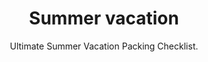 ---
layout: list
title: "Summer vacation"
permalink: "/summer-vacation-checklist/"
categories: [Summer, Trips]

emoji: "☀️"
subtitle: "Ultimate Summer Vacation Packing Checklist."
description: "Never forget anything again with our comprehensive summer vacation packing list! Whether you're heading to tropical beaches, European cities, or mountain retreats, this ultimate checklist covers everything from essential clothing to tech gadgets, beach gear, and travel documents. Perfect for family vacations, romantic getaways, or solo adventures."

items:
    - name: Essential
      items:
        - 'Belt'
        - 'Comfortable walking shoes'
        - 'Dresses'
        - 'Jeans'
        - 'Light jacket'
        - 'Pajamas'
        - 'Rain jacket or poncho'
        - 'Shorts'
        - 'Skirts'
        - 'Socks'
        - 'Sweater'
        - 'T-shirts'
        - 'Underwear'
    - name: Beach
      items:
        - 'Beach bag'
        - 'Beach cover-up'
        - 'Beach toys'
        - 'Beach umbrella'
        - 'Flip flops'
        - 'Goggles'
        - 'Hat or Cap'
        - 'Snorkeling gear'
        - 'Sunglasses'
        - 'Swimming suit'
        - 'Waterproof sunscreen'
    - name: Tech
      items:
        - 'Bluetooth speaker'
        - 'Earphones'
        - 'Hair dryer'
        - 'Laptop'
        - 'Laptop charger'
        - 'Photo camera'
        - 'Photo camera charger'
        - 'Portable charger/power bank'
        - 'SD card for the photo camera'
        - 'Smartphone'
        - 'Smartphone charger'
        - 'Tablet'
        - 'Universal adapter'
        - 'Waterproof phone case'
    - name: Bath
      items:
        - 'Dental floss'
        - 'Deodorant'
        - 'Hair brush'
        - 'Hair ties and clips'
        - 'Lip balm'
        - 'Makeup and makeup remover'
        - 'Moisturizer'
        - 'Shampoo and Conditioner'
        - 'Shaving supplies'
        - 'Soap'
        - 'Toothbrush'
        - 'Toothpaste'
    - name: Bed time
      items:
        - 'Earplugs'
        - 'Eye drops'
        - 'Sleeping mask'
        - 'Sleeping wear'
        - 'Travel pillow or blanket'
    - name: Health & Safety
      items:
        - 'Band-aids'
        - 'First aid kit'
        - 'Hand sanitizer'
        - 'Insect repellent'
        - 'Motion sickness pills'
        - 'Pain relievers'
        - 'Prescription medications'
    - name: Documents & Money
      items:
        - 'Boarding passes'
        - 'Car rental confirmation'
        - 'Cash (local currency)'
        - 'Copies of important documents'
        - 'Credit cards'
        - 'Emergency contact list'
        - 'Hotel reservations'
        - 'Passport or ID'
        - 'Travel insurance'
        - 'Vaccination records'
    - name: Entertainment
      items:
        - 'Books'
        - 'Crossword puzzles'
        - 'Journal'
        - 'Magazines'
        - 'Pens'
        - 'Playing cards'
        - 'Travel games'
        - 'Travel guidebook'
    - name: Organization
      items:
        - 'Foldable tote bag'
        - 'Laundry bag'
        - 'Luggage accessories'
        - 'Travel wallet'
        - 'Ziploc bags'
    - name: Food & Drinks
      items:
        - 'Coffee/tea supplies'
        - 'Reusable water bottle'
        - 'Snacks'
---